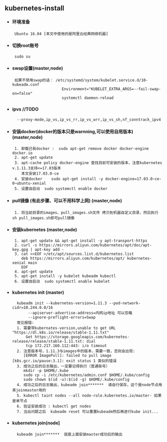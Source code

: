 ## kubernetes-install

+  #### 环境准备
        Ubuntu 16.04 [本文中使用的是阿里云经典网络机器]

+  #### 切换root账号
        sudo su
+  #### swap设置(master,node)
        如果不禁用swap的话： /etc/systemd/system/kubelet.service.d/10-kubeadm.conf
                             Environment="KUBELET_EXTRA_ARGS=--fail-swap-on=false"
                             systemctl daemon-reload
+ ####  ipvs   //TODO                              
        --proxy-mode,ip_vs,ip_vs_rr,ip_vs_wrr,ip_vs_sh,nf_conntrack_ipv4               
+  #### 安装docker(docker的版本只是warnning,可以使用自用版本)(master,node)
        1. 卸载已有docker :  sudo apt-get remove docker docker-engine docker.io
        2. apt-get update
        3. apt-cache policy docker-engine 查找目前可安装的版本，注意kubernetes v.1.11.3支持<=17.03版本
           本文安装17.03.0-ce   
        4. 安装docker    sudo apt-get install -y docker-engine=17.03.0~ce-0~ubuntu-xenial              
        5. 设置自启动  sudo systemctl enable docker 
+  #### pull镜像 (有此步骤、可以不用科学上网) (master,node)
        1. 将当前目录的images、pull_images.sh文件 拷贝到机器自定义目录，然后执行 sh pull_images.sh即可pull镜像    
+  #### 安装kubernetes (master,node)
        1. apt-get update && apt-get install -y apt-transport-https
        2. curl -s https://mirrors.aliyun.com/kubernetes/apt/doc/apt-key.gpg | apt-key add -
        3. cat <<EOF >/etc/apt/sources.list.d/kubernetes.list
           deb https://mirrors.aliyun.com/kubernetes/apt/ kubernetes-xenial main
           EOF
        4. apt-get update
        5. apt-get install -y kubelet kubeadm kubectl
        6. 设置自启动  sudo systemctl enable kubelet
+ #### kubernetes init (master)
        kubeadm init --kubernetes-version=1.11.3 --pod-network-cidr=10.244.0.0/16 
             --apiserver-advertise-address=内网ip地址 可以忽略
             --ignore-preflight-errors=Swap
        常见报错:
        1. 需要带kubernates-version,unable to get URL "https://dl.k8s.io/release/stable-1.11.txt" 
            Get https://storage.googleapis.com/kubernetes-release/release/stable-1.11.txt: dial 
            tcp 172.217.160.112:443: i/o timeout
        2. 注意版本号，1.11.3与images中的版本，需要一致，否则会出现:     
           [ERROR ImagePull]: failed to pull image [k8s.gcr.io/pause:3.1]: exit status 1 类似的错误              
        3. 成功之后的日志输出，一定要记得执行（普通账号）
           mkdir -p $HOME/.kube
           sudo cp -i /etc/kubernetes/admin.conf $HOME/.kube/config
           sudo chown $(id -u):$(id -g) $HOME/.kube/config
        4. 成功之后的日志输出，kubeadm join*******  请自行保存，这个是node节点用来joinmaster用的 
        5. kubectl taint nodes --all node-role.kubernetes.io/master- 如果是单节点
        6. 验证安装成功 : kubectl get nodes
        7. 当出问题之后  kubeadm reset 可以重置kubeadm然后再进行kube init...
+ #### kubernetes join(node]
        kubeadm join*******  就是上面安装master成功后的输出          
